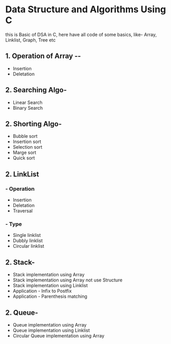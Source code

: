 # Data Structure and Algorithms Using C

this is Basic of DSA in C, here have all code of some basics, like- Array, Linklist, Graph, Tree etc

## 1. Operation of Array --

- Insertion
- Deletation

## 2. Searching Algo-

- Linear Search
- Binary Search

## 2. Shorting Algo-

- Bubble sort
- Insertion sort
- Selection sort
- Marge sort
- Quick sort

## 2. LinkList

### - Operation

- Insertion
- Deletation
- Traversal

### - Type

- Single linklist
- Dubbly linklist
- Circular linklist

## 2. Stack-

- Stack implementation using Array
- Stack implementation using Array not use Structure
- Stack implementation using Linklist
- Application - Infix to Postfix
- Application - Parenthesis matching

## 2. Queue-

- Queue implementation using Array
- Queue implementation using Linklist
- Circular Queue implementation using Array
